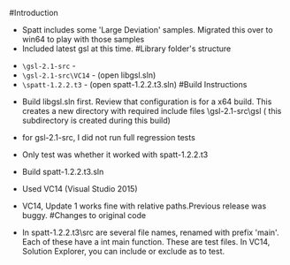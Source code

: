 #Introduction

+	Spatt includes some 'Large Deviation' samples.  Migrated this over to win64
to play with those samples
+	Included latest gsl at this time.
#Library folder's structure
* `\gsl-2.1-src` - 
* `\gsl-2.1-src\VC14` -   (open libgsl.sln)
* `\spatt-1.2.2.t3` -      (open spatt-1.2.2.t3.sln)
#Build Instructions

+	Build libgsl.sln first. Review that configuration is for a x64 build. This creates a new directory with required include files
\gsl-2.1-src\gsl ( this subdirectory is created during this build)
+	for gsl-2.1-src, I did not run full regression tests
+	Only test was whether it worked with spatt-1.2.2.t3
+	Build spatt-1.2.2.t3.sln
+	Used VC14 (Visual Studio 2015)
+	VC14, Update 1 works fine with relative paths.Previous release was buggy.
#Changes to original code

+	In spatt-1.2.2.t3\src  are several file names, renamed with prefix 'main'.
	Each of these have a int main function.  These are test files.
	In VC14, Solution Explorer, you can include or exclude as to test.
	
